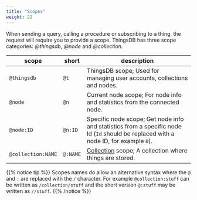 ```yaml
---
title: "Scopes"
weight: 22
---
```


When sending a query, calling a procedure or subscribing to a thing, the request
will require you to provide a scope. ThingsDB has three scope categories: *@thingsdb*, *@node* and *@collection*.

scope | short | description
----- | ----- | -----------
`@thingsdb` | `@t` | ThingsDB scope; Used for managing user accounts, collections and nodes.
`@node` | `@n` | Current node scope; For node info and statistics from the connected node.
`@node:ID` | `@n:ID` | Specific node scope; Get node info and statistics from a specific node Id (`Id` should be replaced with a node ID, for example `0`).
`@collection:NAME` | `@:NAME` | [Collection](../collections) scope; A collection where things are stored.

{{% notice tip %}}
Scopes names do allow an alternative syntax where the `@` and `:` are replaced with the `/` character.
For example `@collection:stuff` can be written as `/collection/stuff` and the short version `@:stuff` may be written as `//stuff`.
{{% /notice %}}
